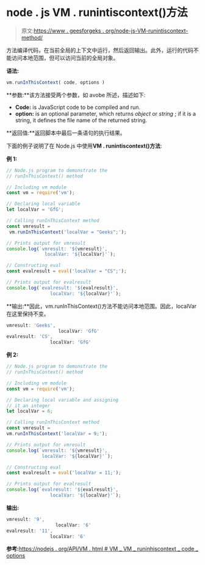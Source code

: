 # node . js VM . runintiscontext()方法

> 原文:[https://www . geesforgeks . org/node-js-VM-runintiscontext-method/](https://www.geeksforgeeks.org/node-js-vm-runinthiscontext-method/)

方法编译代码，在当前全局的上下文中运行，然后返回输出。此外，运行的代码不能访问本地范围，但可以访问当前的全局对象。

**语法:**

```js
vm.runInThisContext( code, options )
```

**参数:**该方法接受两个参数，如 avobe 所述，描述如下:

*   **Code:** is JavaScript code to be compiled and run.
*   **option:** is an optional parameter, which returns *object* or *string* ; if it is a string, it defines the file name of the returned string.

**返回值:**返回脚本中最后一条语句的执行结果。

下面的例子说明了在 Node.js 中使用**VM . runintiscontext()方法**:

**例 1:**

```js
// Node.js program to demonstrate the     
// runInThisContext() method

// Including vm module
const vm = require('vm');

// Declaring local variable
let localVar = 'GfG';

// Calling runInThisContext method
const vmresult =
 vm.runInThisContext('localVar = "Geeks";');

// Prints output for vmresult
console.log(`vmresult: '${vmresult}', 
              localVar: '${localVar}'`);

// Constructing eval
const evalresult = eval('localVar = "CS";');

// Prints output for evalresult
console.log(`evalresult: '${evalresult}', 
                localVar: '${localVar}'`);
```

**输出:**因此，vm.runInThisContext()方法不能访问本地范围。因此，localVar 在这里保持不变。

```js
vmresult: 'Geeks', 
                   localVar: 'GfG'
evalresult: 'CS', 
                localVar: 'GfG'
```

**例 2:**

```js
// Node.js program to demonstrate the     
// runInThisContext() method

// Including vm module
const vm = require('vm');

// Declaring local variable and assigning
// it an integer
let localVar = 6;

// Calling runInThisContext method
const vmresult = 
vm.runInThisContext('localVar = 9;');

// Prints output for vmresult
console.log(`vmresult: '${vmresult}',
             localVar: '${localVar}'`);

// Constructing eval
const evalresult = eval('localVar = 11;');

// Prints output for evalresult
console.log(`evalresult: '${evalresult}',
                localVar: '${localVar}'`);
```

**输出:**

```js
vmresult: '9', 
                  localVar: '6'
evalresult: '11',
                localVar: '6'

```

**参考:**[https://nodejs . org/API/VM . html # VM _ VM _ runinhiscontext _ code _ options](https://nodejs.org/api/vm.html#vm_vm_runinthiscontext_code_options)